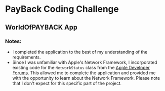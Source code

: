 # PayBack Coding Challenge

## WorldOfPAYBACK App

### Notes:
- I completed the application to the best of my understanding of the requirements.
- Since I was unfamiliar with Apple's Network Framework, I incorporated existing code for the `NetworkStatus` class from the [Apple Developer Forums](https://forums.developer.apple.com/forums/thread/733178). This allowed me to complete the application and provided me with the opportunity to learn about the Network Framework. Please note that I don't expect for this specific part of the project.
